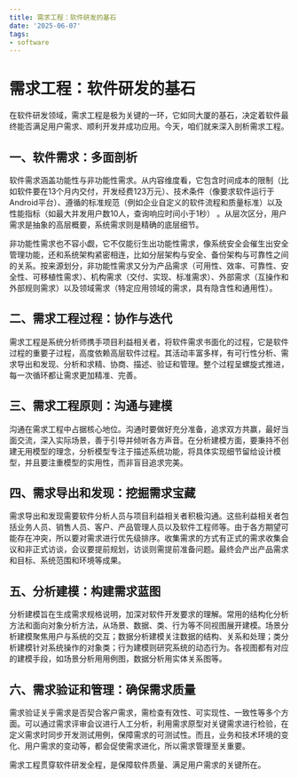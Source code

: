 ```yaml
---
title: 需求工程：软件研发的基石
date: '2025-06-07'
tags:
- software
---
```


# 需求工程：软件研发的基石
在软件研发领域，需求工程是极为关键的一环，它如同大厦的基石，决定着软件最终能否满足用户需求、顺利开发并成功应用。今天，咱们就来深入剖析需求工程。

## 一、软件需求：多面剖析
软件需求涵盖功能性与非功能性需求。从内容维度看，它包含时间成本的限制（比如软件要在13个月内交付，开发经费123万元）、技术条件（像要求软件运行于Android平台）、遵循的标准规范（例如企业自定义的软件流程和质量标准）以及性能指标（如最大并发用户数10人，查询响应时间小于1秒） 。从层次区分，用户需求是抽象的高层概要，系统需求则是精确的底层细节。

非功能性需求也不容小觑，它不仅能衍生出功能性需求，像系统安全会催生出安全管理功能，还和系统架构紧密相连，比如分层架构与安全、备份架构与可靠性之间的关系。按来源划分，非功能性需求又分为产品需求（可用性、效率、可靠性、安全性、可移植性需求）、机构需求（交付、实现、标准需求）、外部需求（互操作和外部规则需求）以及领域需求（特定应用领域的需求，具有隐含性和通用性）。

## 二、需求工程过程：协作与迭代
需求工程是系统分析师携手项目利益相关者，将软件需求书面化的过程，它是软件过程的重要子过程，高度依赖高层软件过程。其活动丰富多样，有可行性分析、需求导出和发现、分析和求精、协商、描述、验证和管理。整个过程呈螺旋式推进，每一次循环都让需求更加精准、完善。

## 三、需求工程原则：沟通与建模
沟通在需求工程中占据核心地位。沟通时要做好充分准备，追求双方共赢，最好当面交流，深入实际场景，善于引导并倾听各方声音。在分析建模方面，要秉持不创建无用模型的理念，分析模型专注于描述系统功能，将具体实现细节留给设计模型，并且要注重模型的实用性，而非盲目追求完美。

## 四、需求导出和发现：挖掘需求宝藏
需求导出和发现需要软件分析人员与项目利益相关者积极沟通。这些利益相关者包括业务人员、销售人员、客户、产品管理人员以及软件工程师等。由于各方期望可能存在冲突，所以要对需求进行优先级排序。收集需求的方式有正式的需求收集会议和非正式访谈，会议要提前规划，访谈则需提前准备问题。最终会产出产品需求和目标、系统范围和环境等成果。

## 五、分析建模：构建需求蓝图
分析建模旨在生成需求规格说明，加深对软件开发要求的理解。常用的结构化分析方法和面向对象分析方法，从场景、数据、类、行为等不同视图展开建模。场景分析建模聚焦用户与系统的交互；数据分析建模关注数据的结构、关系和处理；类分析建模针对系统操作的对象类；行为建模则研究系统的动态行为。各视图都有对应的建模手段，如场景分析用用例图，数据分析用实体关系图等。

## 六、需求验证和管理：确保需求质量
需求验证关乎需求是否契合客户需求，需检查有效性、可实现性、一致性等多个方面。可以通过需求评审会议进行人工分析，利用需求原型对关键需求进行检验，在定义需求时同步开发测试用例，保障需求的可测试性。而且，业务和技术环境的变化、用户需求的变动等，都会促使需求进化，所以需求管理至关重要。

需求工程贯穿软件研发全程，是保障软件质量、满足用户需求的关键所在。